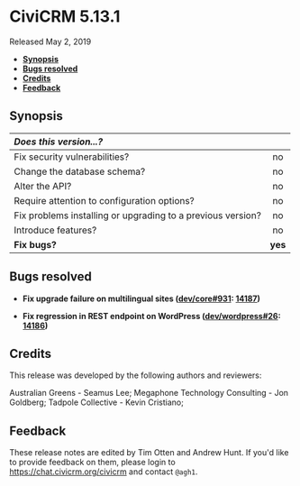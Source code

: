 # CiviCRM 5.13.1

Released May 2, 2019

- **[Synopsis](#synopsis)**
- **[Bugs resolved](#bugs)**
- **[Credits](#credits)**
- **[Feedback](#feedback)**

## <a name="synopsis"></a>Synopsis

| *Does this version...?*                                         |         |
|:--------------------------------------------------------------- |:-------:|
| Fix security vulnerabilities?                                   |   no    |
| Change the database schema?                                     |   no    |
| Alter the API?                                                  |   no    |
| Require attention to configuration options?                     |   no    |
| Fix problems installing or upgrading to a previous version?     |   no    |
| Introduce features?                                             |   no    |
| **Fix bugs?**                                                   | **yes** |

## <a name="bugs"></a>Bugs resolved

- **Fix upgrade failure on multilingual sites ([dev/core#931](https://lab.civicrm.org/dev/core/issues/931): [14187](https://github.com/civicrm/civicrm-core/pull/14187))**

- **Fix regression in REST endpoint on WordPress ([dev/wordpress#26](https://lab.civicrm.org/dev/wordpress/issues/26): [14186](https://github.com/civicrm/civicrm-core/pull/14186))**

## <a name="credits"></a>Credits

This release was developed by the following authors and reviewers:

Australian Greens - Seamus Lee; Megaphone Technology Consulting - Jon Goldberg;
Tadpole Collective - Kevin Cristiano;

## <a name="feedback"></a>Feedback

These release notes are edited by Tim Otten and Andrew Hunt.  If you'd like to
provide feedback on them, please login to https://chat.civicrm.org/civicrm and
contact `@agh1`.
